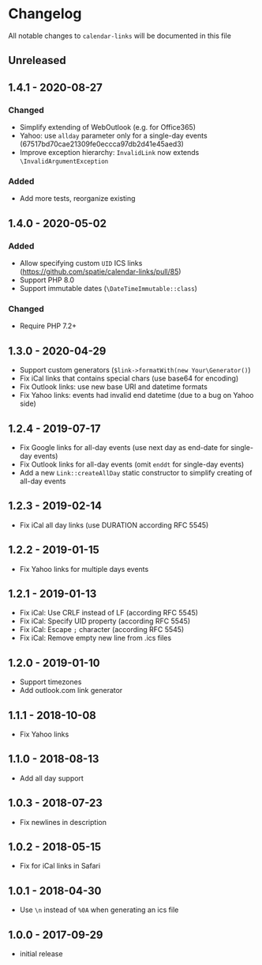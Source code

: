 # Changelog

All notable changes to `calendar-links` will be documented in this file

## Unreleased


## 1.4.1 - 2020-08-27
### Changed
 - Simplify extending of WebOutlook (e.g. for Office365)
 - Yahoo: use `allday` parameter only for a single-day events (67517bd70cae21309fe0eccca97db2d41e45aed3)
 - Improve exception hierarchy: `InvalidLink` now extends `\InvalidArgumentException` 

### Added
 - Add more tests, reorganize existing

## 1.4.0 - 2020-05-02
### Added
- Allow specifying custom `UID` ICS links (https://github.com/spatie/calendar-links/pull/85)
- Support PHP 8.0
- Support immutable dates (`\DateTimeImmutable::class`)

### Changed
- Require PHP 7.2+

## 1.3.0 - 2020-04-29
- Support custom generators (`$link->formatWith(new Your\Generator()`)
- Fix iCal links that contains special chars (use base64 for encoding)
- Fix Outlook links: use new base URI and datetime formats
- Fix Yahoo links: events had invalid end datetime (due to a bug on Yahoo side)

## 1.2.4 - 2019-07-17
- Fix Google links for all-day events (use next day as end-date for single-day events)
- Fix Outlook links for all-day events (omit `enddt` for single-day events)
- Add a new `Link::createAllDay` static constructor to simplify creating of all-day events

## 1.2.3 - 2019-02-14
- Fix iCal all day links (use DURATION according RFC 5545)

## 1.2.2 - 2019-01-15
- Fix Yahoo links for multiple days events

## 1.2.1 - 2019-01-13
- Fix iCal: Use CRLF instead of LF (according RFC 5545)
- Fix iCal: Specify UID property (according RFC 5545)
- Fix iCal: Escape `;` character (according RFC 5545)
- Fix iCal: Remove empty new line from .ics files

## 1.2.0 - 2019-01-10
- Support timezones
- Add outlook.com link generator

## 1.1.1 - 2018-10-08
- Fix Yahoo links

## 1.1.0 - 2018-08-13
- Add all day support

## 1.0.3 - 2018-07-23
- Fix newlines in description

## 1.0.2 - 2018-05-15
- Fix for iCal links in Safari

## 1.0.1 - 2018-04-30
- Use `\n` instead of `%0A` when generating an ics file

## 1.0.0 - 2017-09-29

- initial release
